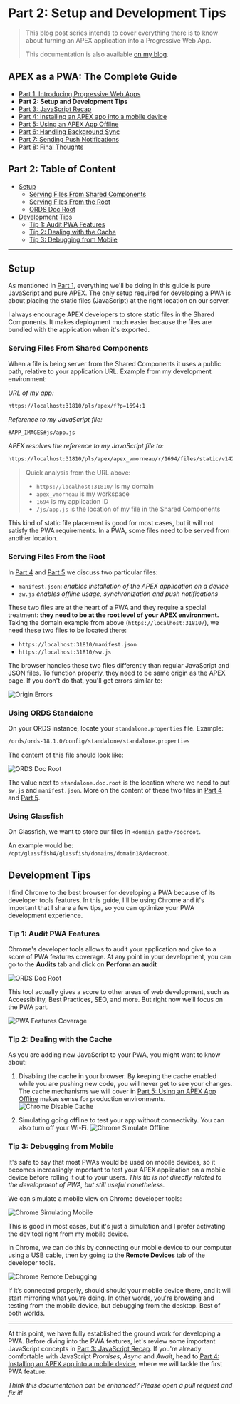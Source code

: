 # Part 2: Setup and Development Tips

> This blog post series intends to cover everything there is to know about turning an APEX application into a Progressive Web App.
>
> This documentation is also available [on my blog](https://vmorneau.me/apex-pwa-part2).

## APEX as a PWA: The Complete Guide

- [Part 1: Introducing Progressive Web Apps](./doc/part1.md)
- **Part 2: Setup and Development Tips**
- [Part 3: JavaScript Recap](./doc/part3.md)
- [Part 4: Installing an APEX app into a mobile device](./doc/part4.md)
- [Part 5: Using an APEX App Offline](./doc/part5.md)
- [Part 6: Handling Background Sync](./doc/part6.md)
- [Part 7: Sending Push Notifications](./doc/part7.md)
- [Part 8: Final Thoughts](./doc/part8.md)

## Part 2: Table of Content

- [Setup](#setup)
  - [Serving Files From Shared Components](#serving-files-from-shared-components)
  - [Serving Files From the Root](#serving-files-from-the-root)
  - [ORDS Doc Root](#ords-doc-root)
- [Development Tips](#development-tips)
  - [Tip 1: Audit PWA Features](#tip-1-audit-pwa-features)
  - [Tip 2: Dealing with the Cache](#tip-2-dealing-with-the-cache)
  - [Tip 3: Debugging from Mobile](#tip-3-debugging-from-mobile)

---

## Setup

As mentioned in [Part 1](./part1.md), everything we'll be doing in this guide is pure JavaScript and pure APEX. The only setup required for developing a PWA is about placing the static files (JavaScript) at the right location on our server.

I always encourage APEX developers to store static files in the Shared Components. It makes deployment much easier because the files are bundled with the application when it's exported.

### Serving Files From Shared Components

When a file is being server from the Shared Components it uses a public path, relative to your application URL. Example from my development environment:

_URL of my app:_

```html
https://localhost:31810/pls/apex/f?p=1694:1
```

_Reference to my JavaScript file:_

```html
#APP_IMAGES#js/app.js
```

_APEX resolves the reference to my JavaScript file to:_

```html
https://localhost:31810/pls/apex/apex_vmorneau/r/1694/files/static/v1426/js/app.js
```

> Quick analysis from the URL above:
>
> - `https://localhost:31810/` is my domain
> - `apex_vmorneau` is my workspace
> - `1694` is my application ID
> - `/js/app.js` is the location of my file in the Shared Components

This kind of static file placement is good for most cases, but it will not satisfy the PWA requirements. In a PWA, some files need to be served from another location.

### Serving Files From the Root

In [Part 4](./part4.md) and [Part 5](./part5.md) we discuss two particular files:

- `manifest.json`: _enables installation of the APEX application on a device_
- `sw.js` _enables offline usage, synchronization and push notifications_

These two files are at the heart of a PWA and they require a special treatment: **they need to be at the root level of your APEX environment.** Taking the domain example from above (`https://localhost:31810/`), we need these two files to be located there:

- `https://localhost:31810/manifest.json`
- `https://localhost:31810/sw.js`

The browser handles these two files differently than regular JavaScript and JSON files. To function properly, they need to be same origin as the APEX page. If you don't do that, you'll get errors similar to:

![Origin Errors](./part2-origin.png)

### Using ORDS Standalone

On your ORDS instance, locate your `standalone.properties` file. Example:

```bash
/ords/ords-18.1.0/config/standalone/standalone.properties
```

The content of this file should look like:

![ORDS Doc Root](./part2-doc-root.png)

The value next to `standalone.doc.root` is the location where we need to put `sw.js` and `manifest.json`. More on the content of these two files in [Part 4](./part4.md) and [Part 5](./part5.md).

### Using Glassfish

On Glassfish, we want to store our files in `<domain path>/docroot`.

An example would be: `/opt/glassfish4/glassfish/domains/domain18/docroot`.

## Development Tips

I find Chrome to the best browser for developing a PWA because of its developer tools features. In this guide, I'll be using Chrome and it's important that I share a few tips, so you can optimize your PWA development experience.

### Tip 1: Audit PWA Features

Chrome's developer tools allows to audit your application and give to a score of PWA features coverage. At any point in your development, you can go to the **Audits** tab and click on **Perform an audit**

![ORDS Doc Root](./part2-tip1-audit.png)

This tool actually gives a score to other areas of web development, such as Accessibility, Best Practices, SEO, and more. But right now we’ll focus on the PWA part.

![PWA Features Coverage](./part2-tip1-coverage.png)

### Tip 2: Dealing with the Cache

As you are adding new JavaScript to your PWA, you might want to know about:

1. Disabling the cache in your browser. By keeping the cache enabled while you are pushing new code, you will never get to see your changes. The cache mechanisms we will cover in [Part 5: Using an APEX App Offline](./doc/part5.md) makes sense for production environments.
  ![Chrome Disable Cache](./part2-tip2-cache.png)

2. Simulating going offline to test your app without connectivity. You can also turn off your Wi-Fi.
  ![Chrome Simulate Offline](./part2-tip2-offline.png)

### Tip 3: Debugging from Mobile

It's safe to say that most PWAs would be used on mobile devices, so it becomes increasingly important to test your APEX application on a mobile device before rolling it out to your users. _This tip is not directly related to the development of PWA, but still useful nonetheless._

We can simulate a mobile view on Chrome developer tools:

![Chrome Simulating Mobile](./part2-tip2-simulate.png)

This is good in most cases, but it's just a simulation and I prefer activating the dev tool right from my mobile device.

In Chrome, we can do this by connecting our mobile device to our computer using a USB cable, then by going to the **Remote Devices** tab of the developer tools.

![Chrome Remote Debugging](./part2-tip2-remote.png)

If it’s connected properly, should should your mobile device there, and it will start mirroring what you’re doing. In other words, you're browsing and testing from the mobile device, but debugging from the desktop. Best of both worlds.

---

At this point, we have fully established the ground work for developing a PWA. Before diving into the PWA features, let's review some important JavaScript concepts in [Part 3: JavaScript Recap](./doc/part3.md). If you're already comfortable with JavaScript _Promises_, _Async_ and _Await_, head to [Part 4: Installing an APEX app into a mobile device](./doc/part4.md), where we will tackle the first PWA feature.

_Think this documentation can be enhanced? Please open a pull request and fix it!_
